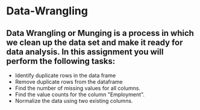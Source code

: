 # Data-Wrangling
## Data Wrangling or Munging is a process in which we clean up the data set and make it ready for data analysis. In this assignment you will perform the following tasks:
- Identify duplicate rows in the data frame
- Remove duplicate rows from the dataframe
- Find the number of missing values for all columns.
- Find the value counts for the column "Employment".
- Normalize the data using two existing columns.  
